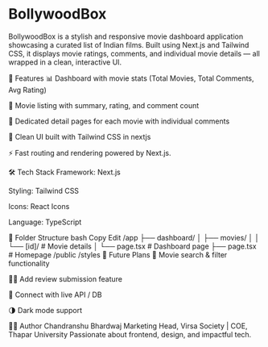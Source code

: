 # BollywoodBox
BollywoodBox is a stylish and responsive movie dashboard application showcasing a curated list of Indian films. Built using Next.js and Tailwind CSS, it displays movie ratings, comments, and individual movie details — all wrapped in a clean, interactive UI.

📌 Features
📊 Dashboard with movie stats (Total Movies, Total Comments, Avg Rating)

🎥 Movie listing with summary, rating, and comment count

📝 Dedicated detail pages for each movie with individual comments

💅 Clean UI built with Tailwind CSS in nextjs

⚡ Fast routing and rendering powered by Next.js.

🛠️ Tech Stack
Framework: Next.js

Styling: Tailwind CSS

Icons: React Icons

Language: TypeScript

📁 Folder Structure
bash
Copy
Edit
/app
  ├── dashboard/
  │   ├── movies/
  │   │   └── [id]/        # Movie details
  │   └── page.tsx         # Dashboard page
  ├── page.tsx             # Homepage
/public
/styles
🌱 Future Plans
🔎 Movie search & filter functionality

🧑‍💬 Add review submission feature

🔌 Connect with live API / DB

🌗 Dark mode support

👨‍💻 Author
Chandranshu Bhardwaj
Marketing Head, Virsa Society | COE, Thapar University
Passionate about frontend, design, and impactful tech.
